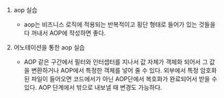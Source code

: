 1. aop 실습
   - aop는 비즈니스 로직에 적용되는 반복적이고 횡단 형태로 들어가 있는 것들을 다 꺼내서 AOP에 작성하면 좋다.
  
2. 어노테이션을 통한 aop 실습
   - AOP 같은 구간에서 필터와 인터셉터를 지나서 값 자체가 객체화 되어서 그 값을 변환하거나 AOP에서 특정한 객체를 넣어 줄 수 있다. 외부에서 특정 암호화된 파일이 들어오면 코드에서가 아닌 AOP단에서 복호화가 완료되어서 받을 수 있다. AOP 단계에서 밖으로 내보낼 때 변경도 가능하다.
   
